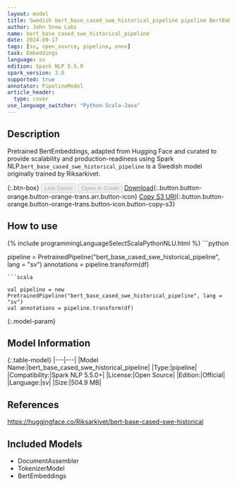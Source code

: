 ```yaml
---
layout: model
title: Swedish bert_base_cased_swe_historical_pipeline pipeline BertEmbeddings from Riksarkivet
author: John Snow Labs
name: bert_base_cased_swe_historical_pipeline
date: 2024-09-17
tags: [sv, open_source, pipeline, onnx]
task: Embeddings
language: sv
edition: Spark NLP 5.5.0
spark_version: 3.0
supported: true
annotator: PipelineModel
article_header:
  type: cover
use_language_switcher: "Python-Scala-Java"
---
```


## Description

Pretrained BertEmbeddings, adapted from Hugging Face and curated to provide scalability and production-readiness using Spark NLP.`bert_base_cased_swe_historical_pipeline` is a Swedish model originally trained by Riksarkivet.

{:.btn-box}
<button class="button button-orange" disabled>Live Demo</button>
<button class="button button-orange" disabled>Open in Colab</button>
[Download](https://s3.amazonaws.com/auxdata.johnsnowlabs.com/public/models/bert_base_cased_swe_historical_pipeline_sv_5.5.0_3.0_1726588625395.zip){:.button.button-orange.button-orange-trans.arr.button-icon}
[Copy S3 URI](s3://auxdata.johnsnowlabs.com/public/models/bert_base_cased_swe_historical_pipeline_sv_5.5.0_3.0_1726588625395.zip){:.button.button-orange.button-orange-trans.button-icon.button-copy-s3}

## How to use



<div class="tabs-box" markdown="1">
{% include programmingLanguageSelectScalaPythonNLU.html %}
```python

pipeline = PretrainedPipeline("bert_base_cased_swe_historical_pipeline", lang = "sv")
annotations =  pipeline.transform(df)   

```
```scala

val pipeline = new PretrainedPipeline("bert_base_cased_swe_historical_pipeline", lang = "sv")
val annotations = pipeline.transform(df)

```
</div>

{:.model-param}
## Model Information

{:.table-model}
|---|---|
|Model Name:|bert_base_cased_swe_historical_pipeline|
|Type:|pipeline|
|Compatibility:|Spark NLP 5.5.0+|
|License:|Open Source|
|Edition:|Official|
|Language:|sv|
|Size:|504.9 MB|

## References

https://huggingface.co/Riksarkivet/bert-base-cased-swe-historical

## Included Models

- DocumentAssembler
- TokenizerModel
- BertEmbeddings